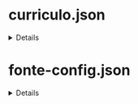 # curriculo.json

<details>

Este JSON é utilizado para carregar as informações do currículo. Os atributos disponíveis são:
- **atualizadoEm**: Data da última atualização das informações no formato "Última atualização em maio de 2024".
- **titulo**: Título principal, por exemplo, "CURRICULUM VITAE".
- **nome**: Nome completo da pessoa.
- **dataNascimento**: Data de nascimento no formato "DD/MM/AAAA".
- **estadoCivil**: Estado civil da pessoa.
- **emailPessoal**: Endereço de e-mail pessoal.
- **linkedIn**: Link para o perfil do LinkedIn da pessoa.
- **formacoes**: Lista de formações acadêmicas e profissionais, cada uma contendo:
  - **instituto**: Instituição onde foi realizada a formação.
  - **area**: Área de estudo ou curso realizado.
  - **concluidoEm**: Ano de conclusão.
  - **TCC**: (opcional) Título do Trabalho de Conclusão de Curso.
  - **TCClink**: (opcional) Link para acesso ao TCC.
- **experiencias**: Lista de experiências profissionais, cada uma contendo:
  - **empresa**: Nome da empresa.
  - **cargo**: Cargo ocupado.
  - **modalidade**: Modalidade de trabalho (presencial, home office, etc.).
  - **periodo**: Período de atuação na empresa.
  - **atividades**: Descrição das principais atividades realizadas.
- **CursosTreinamentosCertificacoes**: Lista de cursos, treinamentos e certificações obtidas, cada um contendo:
  - **tipo**: Curso, Treinamento ou Certificado.
  - **nome**: Nome do curso, treinamento ou certificação.
  - **link**: (opcional) Link para mais informações sobre o curso, treinamento ou certificado.
  - **onde**: Local onde o curso ou treinamento foi realizado ou certificado foi emitido.
  - **quando**: Ano em que o curso ou treinamento foi concluído ou certificado foi obtido.
- **InformacoesBasicas**: Informações adicionais sobre habilidades, interesses ou atividades relevantes.
- **rodapeSite**: Informação sobre quem desenvolveu o site, incluindo tecnologias utilizadas.

Este JSON pode ser editado manualmente por quem possui acesso ao projeto para atualizar as informações conforme necessário.

## Exemplo

```json
{
	"atualizadoEm": "Última atualização em junho de 2024",
	"titulo": "CURRICULUM VITAE",
	"nome": "Ana Carolina Santos",
	"dataNascimento": "15/09/1985",
	"estadoCivil": "Casada",
	"emailPessoal": "ana.carol.santos@gmail.com",
	"linkedIn": "https://www.linkedin.com/in/anacarolsantos/",
	"formacoes": [
		{
			"instituto": "Universidade Federal de São Paulo",
			"area": "Bacharelado em Engenharia de Produção",
			"concluidoEm": "2010"
		},
		{
			"instituto": "Instituto Brasileiro de Contabilidade",
			"area": "Curso Técnico em Contabilidade",
			"concluidoEm": "2005"
		}
	],
	"experiencias": [
		{
			"empresa": "Tech Solutions Ltda.",
			"cargo": "Gerente de Projetos",
			"modalidade": "Presencial",
			"periodo": "março de 2015 até o momento",
			"atividades": "Coordenação de equipes de desenvolvimento, gerenciamento de projetos de TI, análise de requisitos e implementação de soluções tecnológicas."
		},
		{
			"empresa": "Consultoria ABC",
			"cargo": "Analista Financeiro",
			"modalidade": "Presencial",
			"periodo": "janeiro de 2012 a fevereiro de 2015",
			"atividades": "Análise de crédito, gestão de fluxo de caixa, elaboração de relatórios financeiros e controle de custos."
		}
	],
	"CursosTreinamentosCertificacoes": [
		{
			"tipo": "Curso",
			"nome": "Gestão Ágil de Projetos",
			"onde": "Coursera",
			"quando": "2022"
		},
		{
			"tipo": "Certificado",
			"nome": "PMP (Project Management Professional)",
			"onde": "Project Management Institute",
			"quando": "2018"
		}
	],
	"InformacoesBasicas": [
		"Fluente em inglês",
		"Experiência em gestão de equipes multidisciplinares",
		"Conhecimentos avançados em Excel"
	],
	"rodapeSite": ""
}
```
</details>


# fonte-config.json

<details>
Este JSON define as configurações de fontes e cores utilizadas no currículo, incorporando informações do Bootstrap, HTML e CSS.

- **tituloSite**: Fonte utilizada para o título do site.
- **tituloSiteCor**: Classe do Bootstrap ou estilo CSS aplicado ao título do site para cor.
- **tituloPrincipal**: Fonte utilizada para os títulos principais, como "CURRICULUM VITAE".
- **tituloPrincipalCor**: Classe do Bootstrap ou estilo CSS aplicado aos títulos principais para cor.
- **tituloSecundario**: Fonte utilizada para títulos secundários.
- **tituloSecundarioCor**: Classe do Bootstrap ou estilo CSS aplicado aos títulos secundários para cor.
- **textoDestaque**: Fonte utilizada para textos em destaque.
- **textoDestaqueCor**: Classe do Bootstrap ou estilo CSS aplicado aos textos em destaque para cor.
- **textoPadrao**: Fonte padrão para o texto principal do currículo.
- **textoPadraoCor**: Classe do Bootstrap ou estilo CSS aplicado ao texto padrão para cor.
- **textoPadraoLink**: Fonte utilizada para links no texto padrão.
- **textoPadraoLinkCor**: Classe do Bootstrap ou estilo CSS aplicado aos links no texto padrão para cor.

Essas definições são aplicadas no currículo para garantir consistência visual e estilística utilizando as tecnologias mencionadas.

Este JSON pode ser ajustado conforme necessário para modificar as fontes e cores do currículo conforme especificado.
</details>
